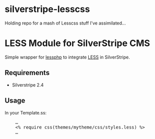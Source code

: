 silverstripe-lesscss
====================

Holding repo for a mash of Lesscss stuff I&#39;ve assimilated...

# LESS Module for SilverStripe CMS

Simple wrapper for [lessphp](http://leafo.net/lessphp/) to integrate [LESS](http://lesscss.org/) in SilverStripe.

## Requirements

 * Silverstripe 2.4

## Usage

In your Template.ss:

<pre>
	…
	&lt;% require css(themes/mytheme/css/styles.less) %&gt;
	…
</pre>

